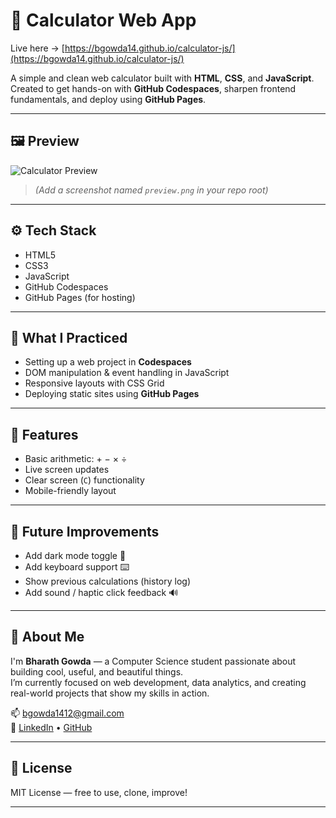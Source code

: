 # 🔢 Calculator Web App

Live here → [https://bgowda14.github.io/calculator-js/](https://bgowda14.github.io/calculator-js/)

A simple and clean web calculator built with **HTML**, **CSS**, and **JavaScript**.  
Created to get hands-on with **GitHub Codespaces**, sharpen frontend fundamentals, and deploy using **GitHub Pages**.

---

## 🖼️ Preview

![Calculator Preview](preview.png)  
> _(Add a screenshot named `preview.png` in your repo root)_

---

## ⚙️ Tech Stack

- HTML5  
- CSS3  
- JavaScript  
- GitHub Codespaces  
- GitHub Pages (for hosting)

---

## 🧠 What I Practiced

- Setting up a web project in **Codespaces**
- DOM manipulation & event handling in JavaScript
- Responsive layouts with CSS Grid
- Deploying static sites using **GitHub Pages**

---

## 📌 Features

- Basic arithmetic: + − × ÷  
- Live screen updates  
- Clear screen (`C`) functionality  
- Mobile-friendly layout

---

## 🚀 Future Improvements

- Add dark mode toggle 🌙  
- Add keyboard support ⌨️  
- Show previous calculations (history log)  
- Add sound / haptic click feedback 🔊

---

## 👋 About Me

I'm **Bharath Gowda** — a Computer Science student passionate about building cool, useful, and beautiful things.  
I’m currently focused on web development, data analytics, and creating real-world projects that show my skills in action.

📫 bgowda1412@gmail.com  
🔗 [LinkedIn](https://www.linkedin.com/in/bharath-shivashankar-gowda/) • [GitHub](https://github.com/bgowda14)

---

## 🪪 License

MIT License — free to use, clone, improve!

---
